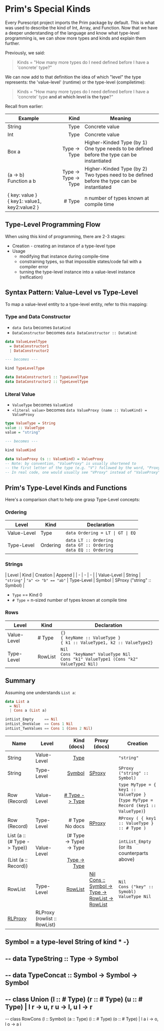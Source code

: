 # Prim's Special Kinds

Every Purescript project imports the Prim package by default. This is what
was used to describe the kind of Int, Array, and Function. Now that we have
a deeper understanding of the language and know what type-level programming is,
we can show more types and kinds and explain them further.

Previously, we said:
> Kinds = "How many more types do I need defined before I have a 'concrete' type?"

We can now add to that definition the idea of which "level" the type represents: the 'value-level' (runtime) or the type-level (compiletime):
> Kinds = "How many more types do I need defined before I have a 'concrete' type **and at which level is the type**?"

Recall from earlier:

| Example | Kind | Meaning
| - | -: | - |
| String | Type | Concrete value
| Int | Type | Concrete value
| Box a | Type -> Type | Higher-Kinded Type (by 1)<br>One type needs to be defined before the type can be instantiated
| (a -> b)<br>Function a b | Type -> Type -> Type | Higher-Kinded Type (by 2)<br>Two types need to be defined before the type can be instantiated
| { key: value }<br>{ key1: value1, key2:value2 } | # Type | n number of types known at compile time

## Type-Level Programming Flow

When using this kind of programming, there are 2-3 stages:
- Creation - creating an instance of a type-level type
- Usage
    - modifying that instance during compile-time
    - constraining types, so that impossible states/code fail with a compiler error
    - turning the type-level instance into a value-level instance (reification)

## Syntax Pattern: Value-Level vs Type-Level

To map a value-level entity to a type-level entity, refer to this mapping:

### Type and Data Constructor

- `data Data` becomes `DataKind`
- `DataConstructor` becomes `data DataConstructor :: DataKind`:
```purescript
data ValueLevelType
  = DataConstructor1
  | DataConstructor2

--- becomes ---

kind TypeLevelType

data DataConstructor1 :: TypeLevelType
data DataConstructor2 :: TypeLevelType
```

### Literal Value

- `ValueType` becomes `ValueKind`
- `<literal value>` becomes `data ValueProxy (name :: ValueKind) = ValueProxy`
```purescript
type ValueType = String
value :: ValueType
value = "string"

--- becomes ---

kind ValueKind

data ValueProxy (s :: ValueKind) = ValueProxy
-- Note: by convention, "ValueProxy" is usually shortened to
-- the first letter of the type (e.g. "V") followed by the word, "Proxy".
-- In real code, one would usually see "VProxy" instead of "ValueProxy"
```

## Prim's Type-Level Kinds and Functions

Here's a comparison chart to help one grasp Type-Level concepts:

### Ordering

| Level | Kind | Declaration |
| - | - | - |
| Value-Level | Type | <code>data Ordering = LT &#124; GT &#124; EQ</code>
| Type-Level | Ordering | `data LT :: Ordering`<br>`data GT :: Ordering`<br>`data EQ :: Ordering`

### Strings

| Level | Kind | Creation | Append |
| - | - | - |
| Value-Level | String | `"string"` | `"a" <> "b" == "ab"`
| Type-Level | Symbol | SProxy ("string" :: Symbol) |

- `Type` == Kind 0
- `# Type` = n-sized number of types known at compile time

### Rows

| Level | Kind | Declaration |
| - | - | - |
| Value-Level | # Type | `{}`<br>`{ keyName :: ValueType }`<br>`{ k1 :: ValueType1, k2 :: ValueType2}`
| Type-Level | RowList | `Nil`<br>`Cons "keyName" ValueType Nil`<br>`Cons "k1" ValueType1 (Cons "k2" ValueType2 Nil)`

## Summary

Assuming one understands `List a`:
```purescript
data List a
  = Nil
  | Cons a (List a)

intList_Empty     == Nil
intList_OneValue  == Cons 1 Nil
intList_TwoValues == Cons 1 (Cons 2 Nil)
```

| Name | Level | Kind (docs) | Proxy (docs) | Creation
| - | - | -: | - | - |
| String | Value-Level| [Type](https://pursuit.purescript.org/builtins/docs/Prim#k:Type) |  | `"string"`
| String | Type-Level | [Symbol](https://pursuit.purescript.org/builtins/docs/Prim#k:Symbol) | [SProxy](https://pursuit.purescript.org/packages/purescript-prelude/4.1.0/docs/Data.Symbol#t:SProxy) | `SProxy ("string" :: Symbol)`
| Row<br>(Record) | Value-Level | [# Type -> Type](https://pursuit.purescript.org/builtins/docs/Prim#t:Record) | | `type MyType = { key1 :: ValueType }`<br>(`type MyType = Record (key1 :: ValueType)`)
| Row<br>(Record) | Type-Level | # Type<br>No docs | [RProxy](https://pursuit.purescript.org/packages/purescript-prelude/4.1.0/docs/Type.Data.Row#t:RProxy) | `RProxy ( { key1 :: ValueType } :: # Type )`
| List (a :: (# Type -> Type))<br><br>(List (a :: Record)) | Value-Level | (# Type -> Type) -> Type<br><br>[Type -> Type](https://pursuit.purescript.org/packages/purescript-lists/5.2.0/docs/Data.List.Types#t:List) |  | `intList_Empty`<br>(or its counterparts above)
| RowList | Type-Level | [RowList](https://pursuit.purescript.org/builtins/docs/Prim.RowList#k:RowList) | [Nil](https://pursuit.purescript.org/builtins/docs/Prim.RowList#t:Nil)<br>[Cons :: Symbol -> Type -> RowList -> RowList](https://pursuit.purescript.org/builtins/docs/Prim.RowList#t:Cons) | `Nil`<br>`Cons ("key" :: Symobl) ValueType Nil` |
 [RLProxy](https://pursuit.purescript.org/packages/purescript-prelude/4.1.0/docs/Type.Data.RowList#t:RLProxy) | RLProxy (rowlist :: RowList)

Symbol = a type-level String of kind *
-}
--
-- data TypeString :: Type -> Symbol
--
-- data TypeConcat :: Symbol -> Symbol -> Symbol
--
-- class Union (l :: # Type) (r :: # Type) (u :: # Type) | l r -> u, r u -> l, u l -> r
--
-- class RowCons (l :: Symbol) (a :: Type) (i :: # Type) (o :: # Type) | l a i -> o, l o -> a i
